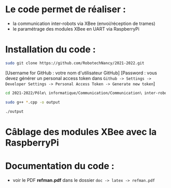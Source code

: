 # Le code permet de réaliser :

- la communication inter-robots via XBee (envoi/réception de trames)
- le paramétrage des modules XBee en UART via RaspberryPi


# Installation du code :

```bash
sudo git clone https://github.com/RobotechNancy/2021-2022.git
```

[Username for GitHub : votre nom d'utilisateur GitHub] 
[Password : vous devez générer un personal access token dans 
`Github -> Settings -> Developer Settings -> Personal Access Token -> Generate new token`]

```bash
cd 2021-2022/Pôle\ informatique/Communication/Communication\ inter-robots/xbee/  

sudo g++ *.cpp -o output

./output

```

# Câblage des modules XBee avec la RaspberryPi


# Documentation du code :

- voir le PDF **refman.pdf** dans le dossier `doc -> latex -> refman.pdf`
